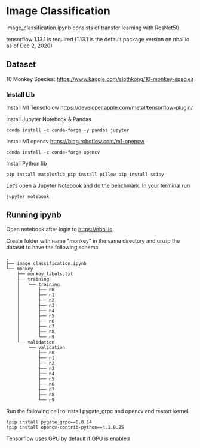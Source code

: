 # Image Classification

image_classification.ipynb consists of transfer learning with ResNet50

tensorflow 1.13.1 is required (1.13.1 is the default package version on nbai.io as of Dec 2, 2020)



## Dataset

10 Monkey Species: https://www.kaggle.com/slothkong/10-monkey-species

### Install Lib
Install M1 Tensofolow
https://developer.apple.com/metal/tensorflow-plugin/

Install Jupyter Notebook & Pandas
```
conda install -c conda-forge -y pandas jupyter
```



Install M1 opencv
https://blog.roboflow.com/m1-opencv/

`
conda install -c conda-forge opencv
`

Install Python lib

`
pip install matplotlib
pip install pillow
pip install scipy
`

Let’s open a Jupyter Notebook and do the benchmark. In your terminal run

```
jupyter notebook
```

## Running ipynb

Open notebook after login to https://nbai.io

Create folder with name "monkey" in the same directory and unzip the dataset to have the following schema

```
.
├── image_classification.ipynb
└── monkey
    ├── monkey_labels.txt
    ├── training
    │   └── training
    │       ├── n0
    │       ├── n1
    │       ├── n2
    │       ├── n3
    │       ├── n4
    │       ├── n5
    │       ├── n6
    │       ├── n7
    │       ├── n8
    │       └── n9
    └── validation
        └── validation
            ├── n0
            ├── n1
            ├── n2
            ├── n3
            ├── n4
            ├── n5
            ├── n6
            ├── n7
            ├── n8
            └── n9
```


Run the following cell to install pygate_grpc and opencv and restart kernel

```
!pip install pygate_grpc==0.0.14
!pip install opencv-contrib-python==4.1.0.25
```


Tensorflow uses GPU by default if GPU is enabled